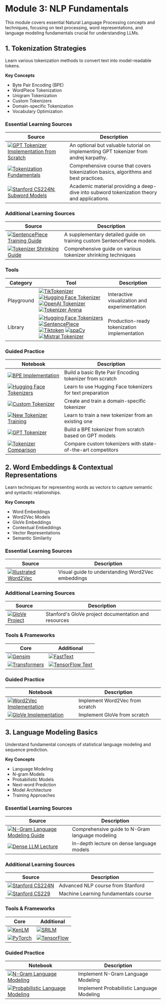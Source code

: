 # Module 3: NLP Fundamentals

This module covers essential Natural Language Processing concepts and techniques, focusing on text processing, word representations, and language modeling fundamentals crucial for understanding LLMs.

## 1. Tokenization Strategies

Learn various tokenization methods to convert text into model-readable tokens.

**Key Concepts**
- Byte Pair Encoding (BPE)
- WordPiece Tokenization
- Unigram Tokenization
- Custom Tokenizers
- Domain-specific Tokenization
- Vocabulary Optimization

### Essential Learning Sources

| Source | Description |
|--------|-------------|
| [![GPT Tokenizer Implementation from Scratch](https://badgen.net/badge/Video/GPT-2%20Implementation%20from%20Scratch/red)](https://www.youtube.com/watch?v=kCc8FmEb1nY) | An optional but valuable tutorial on implementing GPT tokenizer from andrej karpathy. |
| [![Tokenization Fundamentals](https://badgen.net/badge/Course/Tokenization%20Fundamentals/orange)](https://huggingface.co/learn/nlp-course/chapter2/4) |Comprehensive course that covers tokenization basics, algorithms and best practices. |
| [![Stanford CS224N: Subword Models](https://badgen.net/badge/Course/Stanford%20CS224N%20Subword%20Models/orange)](https://web.stanford.edu/class/cs224n/readings/cs224n-2019-notes05-LM_RNN.pdf) | Academic material providing a deep-dive into subword tokenization theory and applications. |

### Additional Learning Sources

| Source | Description |
|--------|-------------|
| [![SentencePiece Training Guide](https://badgen.net/badge/Docs/SentencePiece%20Training%20Guide/green)](https://github.com/google/sentencepiece#train-sentencepiece-model) | A supplementary detailed guide on training custom SentencePiece models. |
| [![Tokenizer Shrinking Guide](https://badgen.net/badge/Guide/Tokenizer%20Shrinking%20Techniques/blue)](https://github.com/stas00/ml-engineering/blob/master/transformers/make-tiny-models.md) | Comprehensive guide on various tokenizer shrinking techniques |



### Tools

| Category | Tool | Description |
|----------|------|-------------|
| Playground | [![TikTokenizer](https://badgen.net/badge/Playground/TikTokenizer/blue)](https://tiktokenizer.vercel.app/) [![Hugging Face Tokenizer](https://badgen.net/badge/Playground/HF%20Tokenizer/blue)](https://huggingface.co/spaces/Xenova/the-tokenizer-playground) [![OpenAI Tokenizer](https://badgen.net/badge/Playground/OpenAI%20Tokenizer/blue)](https://platform.openai.com/tokenizer) [![Tokenizer Arena](https://badgen.net/badge/Playground/Tokenizer%20Arena/blue)](https://huggingface.co/spaces/Cognitive-Lab/Tokenizer_Arena) | Interactive visualization and experimentation |
| Library | [![Hugging Face Tokenizers](https://badgen.net/badge/Library/HF%20Tokenizers/green)](https://github.com/huggingface/tokenizers) [![SentencePiece](https://badgen.net/badge/Library/SentencePiece/green)](https://github.com/google/sentencepiece) [![Tiktoken](https://badgen.net/badge/Library/Tiktoken/green)](https://github.com/openai/tiktoken) [![spaCy](https://badgen.net/badge/Library/spaCy/green)](https://spacy.io/) [![Mistral Tokenizer](https://badgen.net/badge/Library/Mistral%20Tokenizer/green)](https://docs.mistral.ai/guides/tokenization/) | Production-ready tokenization implementation |

### Guided Practice
| Notebook | Description |
|----------|-------------|
| [![BPE Implementation](https://badgen.net/badge/Colab%20Notebook/BPE%20Implementation/orange)](https://colab.research.google.com/github/mshojaei77/NLP-Journey/blob/main/ch1/Tokenization_BPE.ipynb) | Build a basic Byte Pair Encoding tokenizer from scratch |
| [![Hugging Face Tokenizers](https://badgen.net/badge/Colab%20Notebook/HF%20Tokenizers/orange)](https://colab.research.google.com/github/mshojaei77/NLP-Journey/blob/main/ch1/Hugging_Face_Tokenizers.ipynb) | Learn to use Hugging Face tokenizers for text preparation |
| [![Custom Tokenizer](https://badgen.net/badge/Colab%20Notebook/Custom%20Tokenizer/orange)](https://colab.research.google.com/drive/1uYFoxwCKwshkchBgQ4y4z9cDfKRlwZ-e?usp=sharing) | Create and train a domain-specific tokenizer |
| [![New Tokenizer Training](https://badgen.net/badge/Colab%20Notebook/New%20Tokenizer%20Training/orange)](https://colab.research.google.com/drive/1452WFn66MZzYylTNcL6hV5Zd45sskzs7?usp=sharing) | Learn to train a new tokenizer from an existing one |
| [![GPT Tokenizer](https://badgen.net/badge/Colab%20Notebook/GPT%20Tokenizer/orange)](https://colab.research.google.com/drive/1y0KnCFZvGVf_odSfcNAws6kcDD7HsI0L?usp=sharing) | Build a BPE tokenizer from scratch based on GPT models |
| [![Tokenizer Comparison](https://badgen.net/badge/Colab%20Notebook/Tokenizer%20Comparison/orange)](https://colab.research.google.com/drive/1wVSCBGFm7KjJy-KugYGYETpncWsPgx5N?usp=sharing) | Compare custom tokenizers with state-of-the-art competitors |


## 2. Word Embeddings & Contextual Representations

Learn techniques for representing words as vectors to capture semantic and syntactic relationships.

**Key Concepts**
- Word Embeddings
- Word2Vec Models
- GloVe Embeddings
- Contextual Embeddings
- Vector Representations
- Semantic Similarity

### Essential Learning Sources

| Source | Description |
|--------|-------------|
| [![Illustrated Word2Vec](https://badgen.net/badge/Blog/Illustrated%20Word2Vec/pink)](https://jalammar.github.io/illustrated-word2vec/) | Visual guide to understanding Word2Vec embeddings |

### Additional Learning Sources

| Source | Description |
|--------|-------------|
| [![GloVe Project](https://badgen.net/badge/Website/GloVe%20Project/blue)](https://nlp.stanford.edu/projects/glove/) | Stanford's GloVe project documentation and resources |

### Tools & Frameworks
| Core | Additional |
|-----------|----------|
| [![Gensim](https://badgen.net/badge/Framework/Gensim/green)](https://radimrehurek.com/gensim/) | [![FastText](https://badgen.net/badge/Framework/FastText/green)](https://fasttext.cc/) |
| [![Transformers](https://badgen.net/badge/Framework/Transformers/green)](https://huggingface.co/transformers/) | [![TensorFlow Text](https://badgen.net/badge/Framework/TensorFlow%20Text/green)](https://www.tensorflow.org/text) |

### Guided Practice
| Notebook | Description |
|----------|-------------|
| [![Word2Vec Implementation](https://badgen.net/badge/Colab%20Notebook/Word2Vec%20Implementation/orange)](https://colab.research.google.com/drive/yournotebooklink3) | Implement Word2Vec from scratch |
| [![GloVe Implementation](https://badgen.net/badge/Colab%20Notebook/GloVe%20Implementation/orange)](https://colab.research.google.com/drive/yournotebooklink4) | Implement GloVe from scratch |


## 3. Language Modeling Basics

Understand fundamental concepts of statistical language modeling and sequence prediction.

**Key Concepts**
- Language Modeling
- N-gram Models
- Probabilistic Models
- Next-word Prediction
- Model Architecture
- Training Approaches

### Essential Learning Sources

| Source | Description |
|--------|-------------|
| [![N-Gram Language Modeling Guide](https://badgen.net/badge/Tutorial/N-Gram%20Language%20Modeling%20Guide/blue)](https://www.geeksforgeeks.org/n-gram-language-modeling/) | Comprehensive guide to N-Gram language modeling |
| [![Dense LLM Lecture](https://badgen.net/badge/Video/Dense%20LLM%20Lecture/red)](https://youtu.be/9vM4p9NN0Ts) | In-depth lecture on dense language models |

### Additional Learning Sources

| Source | Description |
|--------|-------------|
| [![Stanford CS224N](https://badgen.net/badge/Course/Stanford%20CS224N/orange)](https://web.stanford.edu/class/cs224n/) | Advanced NLP course from Stanford |
| [![Stanford CS229](https://badgen.net/badge/Course/Stanford%20CS229/orange)](https://cs229.stanford.edu/) | Machine Learning fundamentals course |

### Tools & Frameworks
| Core | Additional |
|-----------|----------|
| [![KenLM](https://badgen.net/badge/Framework/KenLM/green)](https://kheafield.com/code/kenlm/) | [![SRILM](https://badgen.net/badge/Framework/SRILM/green)](http://www.speech.sri.com/projects/srilm/) |
| [![PyTorch](https://badgen.net/badge/Framework/PyTorch/green)](https://pytorch.org/) | [![TensorFlow](https://badgen.net/badge/Framework/TensorFlow/green)](https://www.tensorflow.org/) |

### Guided Practice
| Notebook | Description |
|----------|-------------|
| [![N-Gram Language Modeling](https://badgen.net/badge/Colab%20Notebook/N-Gram%20Language%20Modeling/orange)](https://colab.research.google.com/drive/yournotebooklink5) | Implement N-Gram Language Modeling |
| [![Probabilistic Language Modeling](https://badgen.net/badge/Colab%20Notebook/Probabilistic%20Language%20Modeling/orange)](https://colab.research.google.com/drive/yournotebooklink6) | Implement Probabilistic Language Modeling |
